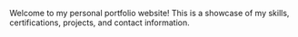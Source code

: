 Welcome to my personal portfolio website! This is a showcase of my skills, certifications, projects, and contact information. 
